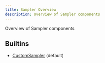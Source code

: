 ```yaml
---
title: Sampler Overview
description: Overview of Sampler components
---
```

Overview of Sampler components
## Builtins
* [CustomSampler](/docs/components/sampler/customsampler/) (default)